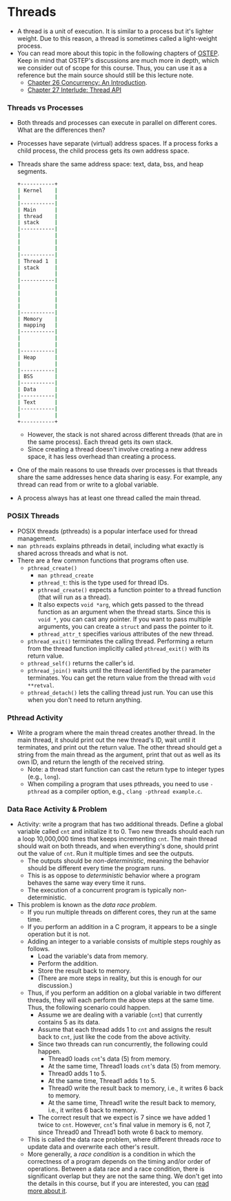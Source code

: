 # Threads

* A thread is a unit of execution. It is similar to a process but it's lighter weight. Due to this
  reason, a thread is sometimes called a light-weight process.
* You can read more about this topic in the following chapters of
  [OSTEP](https://pages.cs.wisc.edu/~remzi/OSTEP/). Keep in mind that OSTEP's discussions are much
  more in depth, which we consider out of scope for this course. Thus, you can use it as a reference
  but the main source should still be this lecture note.
    * [Chapter 26 Concurrency: An
      Introduction](https://pages.cs.wisc.edu/~remzi/OSTEP/threads-intro.pdf).
    * [Chapter 27 Interlude: Thread API](https://pages.cs.wisc.edu/~remzi/OSTEP/threads-api.pdf)

### Threads vs Processes

* Both threads and processes can execute in parallel on different cores. What are the differences
  then?
* Processes have separate (virtual) address spaces. If a process forks a child process, the child
  process gets its own address space.
* Threads share the same address space: text, data, bss, and heap segments.

  ```bash
  +-----------+
  | Kernel    |
  |           |
  |-----------|
  | Main      |
  | thread    |
  | stack     |
  |-----------|
  |           |
  |           |
  |           |
  |-----------|
  | Thread 1  |
  | stack     |
  |           |
  |-----------|
  |           |
  |           |
  |           |
  |           |
  |-----------|
  | Memory    |
  | mapping   |
  |-----------|
  |           |
  |           |
  |-----------|
  | Heap      |
  |           |
  |-----------|
  | BSS       |
  |-----------|
  | Data      |
  |-----------|
  | Text      |
  |-----------|
  |           |
  +-----------+
  ```

    * However, the stack is not shared across different threads (that are in the same process). Each
      thread gets its own stack.
    * Since creating a thread doesn't involve creating a new address space, it has less overhead
      than creating a process.
* One of the main reasons to use threads over processes is that threads share the same addresses
  hence data sharing is easy. For example, any thread can read from or write to a global variable.
* A process always has at least one thread called the main thread.

### POSIX Threads

* POSIX threads (pthreads) is a popular interface used for thread management.
* `man pthreads` explains pthreads in detail, including what exactly is shared across threads and
  what is not.
* There are a few common functions that programs often use.
    * `pthread_create()`
        * `man pthread_create`
        * `pthread_t`: this is the type used for thread IDs.
        * `pthread_create()` expects a function pointer to a thread function (that will run as a
          thread).
        * It also expects `void *arg`, which gets passed to the thread function as an argument when
          the thread starts. Since this is `void *`, you can cast any pointer. If you want to pass
          multiple arguments, you can create a `struct` and pass the pointer to it.
        * `pthread_attr_t` specifies various attributes of the new thread.
    * `pthread_exit()` terminates the calling thread. Performing a return from the thread function
      implicitly called `pthread_exit()` with its return value.
    * `pthread_self()` returns the caller's id.
    * `pthread_join()` waits until the thread identified by the parameter terminates. You can get
      the return value from the thread with `void **retval`.
    * `pthread_detach()` lets the calling thread just run. You can use this when you don't need to
      return anything.

### Pthread Activity

* Write a program where the main thread creates another thread. In the main thread, it should print
  out the new thread's ID, wait until it terminates, and print out the return value. The other
  thread should get a string from the main thread as the argument, print that out as well as its own
  ID, and return the length of the received string.
    * Note: a thread start function can cast the return type to integer types (e.g., `long`).
    * When compiling a program that uses pthreads, you need to use `-pthread` as a compiler option,
      e.g., `clang -pthread example.c`.

### Data Race Activity & Problem

* Activity: write a program that has two additional threads. Define a global variable called `cnt`
  and initialize it to 0. Two new threads should each run a loop 10,000,000 times that keeps
  incrementing `cnt`. The main thread should wait on both threads, and when everything's done,
  should print out the value of `cnt`. Run it multiple times and see the outputs.
    * The outputs should be *non-deterministic*, meaning the behavior should be different every time
      the program runs.
    * This is as oppose to *deterministic* behavior where a program behaves the same way every time
      it runs.
    * The execution of a concurrent program is typically non-deterministic.
* This problem is known as the *data race problem*.
    * If you run multiple threads on different cores, they run at the same time.
    * If you perform an addition in a C program, it appears to be a single operation but it is not.
    * Adding an integer to a variable consists of multiple steps roughly as follows.
        * Load the variable's data from memory.
        * Perform the addition.
        * Store the result back to memory.
        * (There are more steps in reality, but this is enough for our discussion.)
    * Thus, if you perform an addition on a global variable in two different threads, they will each
      perform the above steps at the same time. Thus, the following scenario could happen.
        * Assume we are dealing with a variable (`cnt`) that currently contains 5 as its data.
        * Assume that each thread adds 1 to `cnt` and assigns the result back to `cnt`, just like
          the code from the above activity.
        * Since two threads can run concurrently, the following could happen.
            * Thread0 loads `cnt`'s data (5) from memory.
            * At the same time, Thread1 loads `cnt`'s data (5) from memory.
            * Thread0 adds 1 to 5.
            * At the same time, Thread1 adds 1 to 5.
            * Thread0 write the result back to memory, i.e., it writes 6 back to memory.
            * At the same time, Thread1 write the result back to memory, i.e., it writes 6 back to
              memory.
        * The correct result that we expect is 7 since we have added 1 twice to `cnt`. However,
          `cnt`'s final value in memory is 6, not 7, since Thread0 and Thread1 both wrote 6 back to
          memory.
    * This is called the data race problem, where different threads *race* to update data and
      overwrite each other's result.
    * More generally, a *race condition* is a condition in which the correctness of a program
      depends on the timing and/or order of operations. Between a data race and a race condition,
      there is significant overlap but they are not the same thing. We don't get into the details in
      this course, but if you are interested, you can [read more about
      it](https://blog.regehr.org/archives/490).
